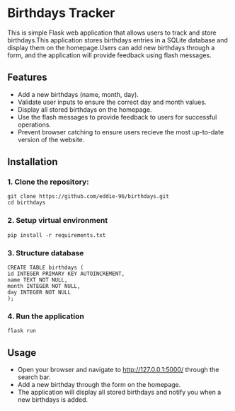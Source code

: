 # Birthdays Tracker

This is simple Flask web application that allows users to track and store birthdays.This application stores birthdays entries in a SQLite database and display them on the homepage.Users can add new birthdays through a form, and the application will provide feedback using flash messages.

## Features

- Add a new birthdays (name, month, day).
- Validate user inputs to ensure the correct day and month values.
- Display all stored birthdays on the homepage.
- Use the flash messages to provide feedback to users for successful operations.
- Prevent browser catching to ensure users recieve the most up-to-date version of the website.


## Installation

### 1. **Clone the repository:** ###

```
git clone https://github.com/eddie-96/birthdays.git
cd birthdays
```

### 2. **Setup virtual environment** ###

```pip install -r requirements.txt```

### 3. **Structure database** ###

```
CREATE TABLE birthdays (
id INTEGER PRIMARY KEY AUTOINCREMENT,
name TEXT NOT NULL,
month INTEGER NOT NULL,
day INTEGER NOT NULL
);
```

### 4. **Run the application** ###

``` flask run ```

## Usage

- Open your browser  and navigate to http://127.0.0.1:5000/ through the search bar.
- Add a new birthday through the form on the homepage.
- The application will display all stored birthdays and notify you when a new birthdays is added.